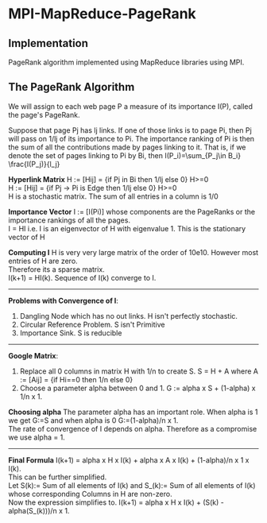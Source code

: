 MPI-MapReduce-PageRank
====================

Implementation
--------------

PageRank algorithm implemented using MapReduce libraries using MPI.

The PageRank Algorithm
---------------------

We will assign to each web page P a measure of its importance I(P), called the page's PageRank.

Suppose that page Pj has lj links. If one of those links is to page Pi, then Pj will pass on 1/lj of its importance to
Pi. The importance ranking of Pi is then the sum of all the contributions made by pages linking to it. That is, if we
denote the set of pages linking to Pi by Bi, then I(P_i)=\sum_{P_j\in B_i} \frac{I(P_j)}{l_j}  

**Hyperlink Matrix**
H := [Hij] = {if Pj in Bi then 1/lj else 0} H>=0  
H := [Hij] = {if Pj -> Pi is Edge then 1/lj else 0} H>=0  
H is a stochastic matrix. The sum of all entries in a column is 1/0

**Importance Vector**
I := [I(Pi)] whose components are the PageRanks or the importance rankings of all the pages.  
I = HI i.e. I is an eigenvector of H with eigenvalue 1. This is the stationary vector of H

**Computing I**
H is very very large matrix of the order of 10e10. However most entries of H are zero.  
Therefore its a sparse matrix.  
I(k+1) = HI(k). Sequence of I(k) converge to I.

-----
**Problems with Convergence of I**:

1. Dangling Node which has no out links. H isn't perfectly stochastic.
2. Circular Reference Problem. S isn't Primitive
3. Importance Sink. S is reducible

-----
**Google Matrix**:

1. Replace all 0 columns in matrix H with 1/n to create S.  S = H + A where A := [Aij] = {if Hi==0 then 1/n else 0}
2. Choose a parameter alpha between 0 and 1.  G := alpha x S + (1-alpha) x 1/n x 1.

**Choosing alpha**
The parameter alpha has an important role. When alpha is 1 we get G:=S and when alpha is 0 G:=(1-alpha)/n x 1.  
The rate of convergence of I depends on alpha. Therefore as a compromise we use alpha = 1.

-----
**Final Formula**
I(k+1) = alpha x H x I(k) + alpha x A x I(k) + (1-alpha)/n x 1 x I(k).  
This can be further simplified.  
Let S(k):= Sum of all elements of I(k) and S_(k):= Sum of all elements of I(k) whose corresponding Columns in H are non-zero.  
Now the expression simplifies to.
I(k+1) = alpha x H x I(k) + (S(k) - alpha(S_(k)))/n x 1.  

